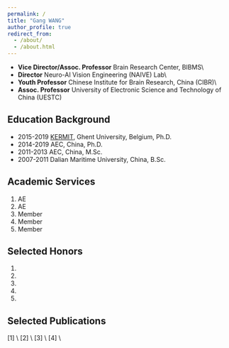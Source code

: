 ```yaml
---
permalink: /
title: "Gang WANG"
author_profile: true
redirect_from: 
  - /about/
  - /about.html
---
```


* **Vice Director/Assoc. Professor** Brain Research Center, BIBMS\\
* **Director**                       Neuro-AI Vision Engineering (NAIVE) Lab\\
* **Youth Professor**                Chinese Institute for Brain Research, China (CIBR)\\
* **Assoc. Professor**               University of Electronic Science and Technology of China (UESTC)



Education Background
-
* 2015-2019   [KERMIT](https://kermit.ugent.be/ "KERMIT"), Ghent University, Belgium, Ph.D.
* 2014-2019   AEC, China, Ph.D.
* 2011-2013   AEC, China, M.Sc.
* 2007-2011   Dalian Maritime University, China, B.Sc.



Academic Services
-
1. AE
2. AE
3. Member
4. Member
5. Member


Selected Honors
-
1. 
2. 
3. 
4. 
5. 


Selected Publications
-
[1] \\
[2] \\
[3] \\
[4] \\
